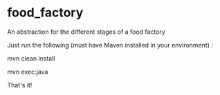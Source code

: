 # food_factory
An abstraction for the different stages of a food factory

Just run the following (must have Maven installed in your environment) :

mvn clean install

mvn exec:java

That's it! 

